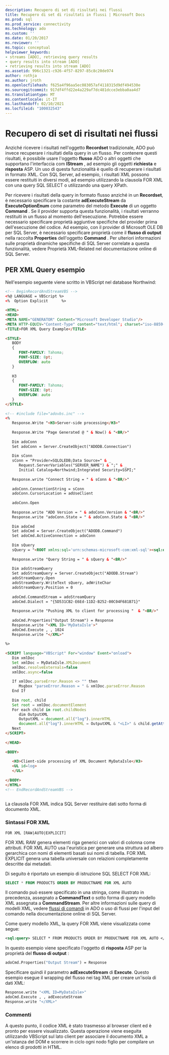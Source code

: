 ```yaml
---
description: Recupero di set di risultati nei flussi
title: Recupero di set di risultati in flussi | Microsoft Docs
ms.prod: sql
ms.prod_service: connectivity
ms.technology: ado
ms.custom: ''
ms.date: 01/20/2017
ms.reviewer: ''
ms.topic: conceptual
helpviewer_keywords:
- streams [ADO], retrieving query results
- query results into stream [ADO]
- retrieving results into stream [ADO]
ms.assetid: 996c1321-c926-4f57-8297-85c8c20de974
author: rothja
ms.author: jroth
ms.openlocfilehash: f625a4f96aa5ec083057af4118315d9df494530e
ms.sourcegitcommit: 917df4ffd22e4a229af7dc481dcce3ebba0aa4d7
ms.translationtype: MT
ms.contentlocale: it-IT
ms.lasthandoff: 02/10/2021
ms.locfileid: "100032543"
---
```

# <a name="retrieving-resultsets-into-streams"></a>Recupero di set di risultati nei flussi
Anziché ricevere i risultati nell'oggetto **Recordset** tradizionale, ADO può invece recuperare i risultati della query in un flusso. Per contenere questi risultati, è possibile usare l'oggetto **flusso** ADO o altri oggetti che supportano l'interfaccia com **IStream** , ad esempio gli oggetti **richiesta** e **risposta** ASP. Un uso di questa funzionalità è quello di recuperare i risultati in formato XML. Con SQL Server, ad esempio, i risultati XML possono essere restituiti in diversi modi, ad esempio utilizzando la clausola FOR XML con una query SQL SELECT o utilizzando una query XPath.  
  
 Per ricevere i risultati della query in formato flusso anziché in un **Recordset**, è necessario specificare la costante **adExecuteStream** da **ExecuteOptionEnum** come parametro del metodo **Execute** di un oggetto **Command** . Se il provider supporta questa funzionalità, i risultati verranno restituiti in un flusso al momento dell'esecuzione. Potrebbe essere necessario specificare proprietà aggiuntive specifiche del provider prima dell'esecuzione del codice. Ad esempio, con il provider di Microsoft OLE DB per SQL Server, è necessario specificare proprietà come il **flusso di output** nella raccolta **Properties** dell'oggetto **Command** . Per ulteriori informazioni sulle proprietà dinamiche specifiche di SQL Server correlate a questa funzionalità, vedere Proprietà XML-Related nel documentazione online di SQL Server.  
  
## <a name="for-xml-query-example"></a>PER XML Query esempio  
 Nell'esempio seguente viene scritto in VBScript nel database Northwind:  
  
```html
<!-- BeginRecordAndStreamVBS -->  
<%@ LANGUAGE = VBScript %>  
<%  Option Explicit      %>  
  
<HTML>  
<HEAD>  
<META NAME="GENERATOR" Content="Microsoft Developer Studio"/>  
<META HTTP-EQUIV="Content-Type" content="text/html"; charset="iso-8859-1">  
<TITLE>FOR XML Query Example</TITLE>  
  
<STYLE>  
   BODY  
   {  
      FONT-FAMILY: Tahoma;  
      FONT-SIZE: 8pt;  
      OVERFLOW: auto  
   }  
  
   H3  
   {  
      FONT-FAMILY: Tahoma;  
      FONT-SIZE: 8pt;  
      OVERFLOW: auto  
   }  
</STYLE>  
  
<!-- #include file="adovbs.inc" -->  
<%  
   Response.Write "<H3>Server-side processing</H3>"  
  
   Response.Write "Page Generated @ " & Now() & "<BR/>"  
  
   Dim adoConn  
   Set adoConn = Server.CreateObject("ADODB.Connection")  
  
   Dim sConn  
   sConn = "Provider=SQLOLEDB;Data Source=" & _  
      Request.ServerVariables("SERVER_NAME") & ";" & _  
      Initial Catalog=Northwind;Integrated Security=SSPI;"  
  
   Response.write "Connect String = " & sConn & "<BR/>"  
  
   adoConn.ConnectionString = sConn  
   adoConn.CursorLocation = adUseClient  
  
   adoConn.Open  
  
   Response.write "ADO Version = " & adoConn.Version & "<BR/>"  
   Response.write "adoConn.State = " & adoConn.State & "<BR/>"  
  
   Dim adoCmd  
   Set adoCmd = Server.CreateObject("ADODB.Command")  
   Set adoCmd.ActiveConnection = adoConn  
  
   Dim sQuery  
   sQuery = "<ROOT xmlns:sql='urn:schemas-microsoft-com:xml-sql'><sql:query>SELECT * FROM PRODUCTS WHERE ProductName='Gumbr Gummibrchen' FOR XML AUTO</sql:query></ROOT>"  
  
   Response.write "Query String = " & sQuery & "<BR/>"  
  
   Dim adoStreamQuery  
   Set adoStreamQuery = Server.CreateObject("ADODB.Stream")  
   adoStreamQuery.Open  
   adoStreamQuery.WriteText sQuery, adWriteChar  
   adoStreamQuery.Position = 0  
  
   adoCmd.CommandStream = adoStreamQuery  
   adoCmd.Dialect = "{5D531CB2-E6Ed-11D2-B252-00C04F681B71}"  
  
   Response.write "Pushing XML to client for processing "  & "<BR/>"  
  
   adoCmd.Properties("Output Stream") = Response  
   Response.write "<XML ID='MyDataIsle'>"  
   adoCmd.Execute , , 1024  
   Response.write "</XML>"  
  
%>  
  
<SCRIPT language="VBScript" For="window" Event="onload">  
   Dim xmlDoc  
   Set xmlDoc = MyDataIsle.XMLDocument  
   xmlDoc.resolveExternals=false  
   xmlDoc.async=false  
  
   If xmlDoc.parseError.Reason <> "" then  
      Msgbox "parseError.Reason = " & xmlDoc.parseError.Reason  
   End If  
  
   Dim root, child  
   Set root = xmlDoc.documentElement  
   For each child in root.childNodes  
      dim OutputXML  
      OutputXML = document.all("log").innerHTML  
      document.all("log").innerHTML = OutputXML & "<LI>" & child.getAttribute("ProductName") & "</LI>"  
   Next  
</SCRIPT>  
  
</HEAD>  
  
<BODY>  
  
   <H3>Client-side processing of XML Document MyDataIsle</H3>  
   <UL id=log>  
   </UL>  
  
</BODY>  
</HTML>  
<!-- EndRecordAndStreamVBS -->  
  
```  
  
 La clausola FOR XML indica SQL Server restituire dati sotto forma di documento XML.  
  
### <a name="for-xml-syntax"></a>Sintassi FOR XML  
  
```syntax
FOR XML [RAW|AUTO|EXPLICIT]  
```  
  
 FOR XML RAW genera elementi riga generici con valori di colonna come attributi. FOR XML AUTO usa l'euristica per generare una struttura ad albero gerarchica con nomi di elementi basati sui nomi di tabella. FOR XML EXPLICIT genera una tabella universale con relazioni completamente descritte dai metadati.  
  
 Di seguito è riportato un esempio di istruzione SQL SELECT FOR XML:  
  
```sql
SELECT * FROM PRODUCTS ORDER BY PRODUCTNAME FOR XML AUTO  
```  
  
 Il comando può essere specificato in una stringa, come illustrato in precedenza, assegnato a **CommandText** o sotto forma di query modello XML assegnata a **CommandStream**. Per altre informazioni sulle query di modelli XML, vedere [flussi di comandi](../../../ado/guide/data/command-streams.md) in ADO o uso di flussi per l'input del comando nella documentazione online di SQL Server.  
  
 Come query modello XML, la query FOR XML viene visualizzata come segue:  
  
```xml
<sql:query> SELECT * FROM PRODUCTS ORDER BY PRODUCTNAME FOR XML AUTO </sql:query>  
```  
  
 In questo esempio viene specificato l'oggetto di **risposta** ASP per la proprietà del **flusso di output** :  
  
```vb
adoCmd.Properties("Output Stream") = Response  
```  
  
 Specificare quindi il parametro **adExecuteStream** di **Execute**. Questo esempio esegue il wrapping del flusso nei tag XML per creare un'isola di dati XML:  
  
```vb
Response.write "<XML ID=MyDataIsle>"  
adoCmd.Execute , , adExecuteStream  
Response.write "</XML>"  
```  
  
### <a name="remarks"></a>Commenti  
 A questo punto, il codice XML è stato trasmesso al browser client ed è pronto per essere visualizzato. Questa operazione viene eseguita utilizzando VBScript sul lato client per associare il documento XML a un'istanza del DOM e scorrere in ciclo ogni nodo figlio per compilare un elenco di prodotti in HTML.
